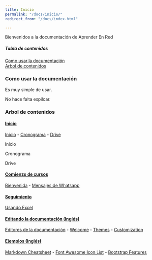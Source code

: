 ```yaml
---
title: Inicio
permalink: "/docs/inicio/"
redirect_from: "/docs/index.html"

---
```

Bienvenidos a la documentación de Aprender En Red

##### Tabla de contenidos

[Como usar la documentación](#how-to "Como usar la documentación")  
[Arbol de contenidos](#tree "Arbol")

<a name="how-to"/>

### Como usar la documentación

Es muy simple de usar.

No hace falta expilcar.

<a name="tree"/>

### Arbol de contenidos

#### [Inicio](https://redpanter.github.io/jekyll-doc-theme/docs/welcome/#collapse-1)

[Inicio](https://redpanter.github.io/jekyll-doc-theme/docs/inicio/) - [Cronograma](https://redpanter.github.io/jekyll-doc-theme/docs/cronograma/) - [Drive](https://redpanter.github.io/jekyll-doc-theme/docs/drive/)

Inicio

Cronograma

Drive

#### [Comienzo de cursos](https://redpanter.github.io/jekyll-doc-theme/docs/welcome/#collapse-2)

[Bienvenida](https://redpanter.github.io/jekyll-doc-theme/docs/bienvenida/) - [Mensajes de Whatsapp](https://redpanter.github.io/jekyll-doc-theme/docs/whatsapp/)

#### [Seguimiento](https://redpanter.github.io/jekyll-doc-theme/docs/welcome/#collapse-3)

[Usando Excel](https://l0dtlsxdf-niww.preview.forestry.io/docs/excel/)

#### [Editando la documentación (Inglés)](https://redpanter.github.io/jekyll-doc-theme/docs/welcome/#collapse-4)

[Editores de la documentación](https://l0dtlsxdf-niww.preview.forestry.io/docs/editores/) - [Welcome](https://l0dtlsxdf-niww.preview.forestry.io/docs/welcome/) - [Themes](https://l0dtlsxdf-niww.preview.forestry.io/docs/themes/) - [Customization](https://l0dtlsxdf-niww.preview.forestry.io/docs/customization/)

#### [Ejemplos (Inglés)](https://redpanter.github.io/jekyll-doc-theme/docs/welcome/#collapse-5)

[Markdown Cheatsheet](https://l0dtlsxdf-niww.preview.forestry.io/docs/cheatsheet/) - [Font Awesome Icon List](https://l0dtlsxdf-niww.preview.forestry.io/docs/font-awesome/) - [Bootstrap Features](https://l0dtlsxdf-niww.preview.forestry.io/docs/bootstrap/)